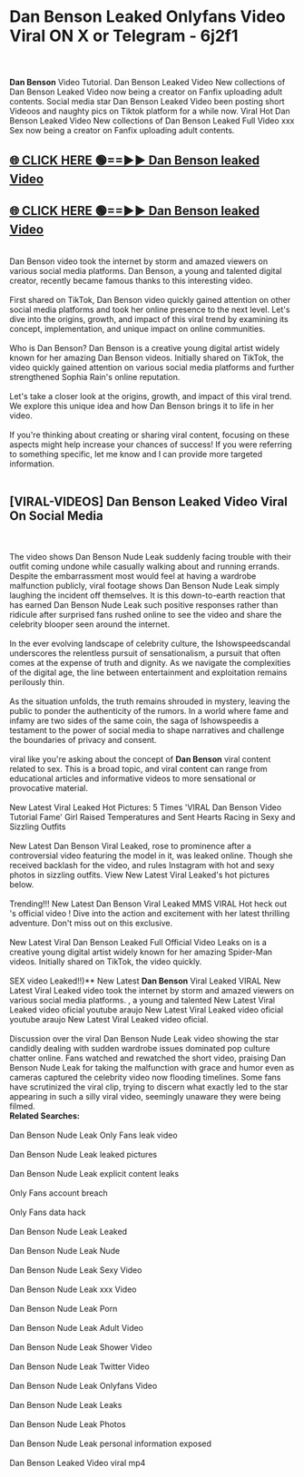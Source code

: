<h1> Dan Benson Leaked Onlyfans Video Viral ON X or Telegram - 6j2f1 </h1>

# 
<br>
<strong>Dan Benson</strong> Video Tutorial. Dan Benson Leaked Video New collections of  Dan Benson Leaked Video now being a creator on Fanfix uploading adult contents. Social media star Dan Benson Leaked Video been posting short Videoos and naughty pics on Tiktok platform for a while now. Viral Hot Dan Benson Leaked Video New collections of Dan Benson Leaked Full Video xxx Sex now being a creator on Fanfix uploading adult contents.
<br>

## [🌐 CLICK HERE 🟢==►► Dan Benson leaked Video ](https://onlyclips.site?title=Dan_Benson&ref=git)


## [🌐 CLICK HERE 🟢==►► Dan Benson leaked Video ](https://onlyclips.site?title=Dan_Benson&ref=git)

<br>
Dan Benson video took the internet by storm and amazed viewers on various social media platforms. Dan Benson, a young and talented digital creator, recently became famous thanks to this interesting video.
<br><br>
First shared on TikTok, Dan Benson video quickly gained attention on other social media platforms and took her online presence to the next level. Let's dive into the origins, growth, and impact of this viral trend by examining its concept, implementation, and unique impact on online communities.
<br><br>
Who is Dan Benson? Dan Benson is a creative young digital artist widely known for her amazing Dan Benson videos. Initially shared on TikTok, the video quickly gained attention on various social media platforms and further strengthened Sophia Rain's online reputation.
<br><br>
Let's take a closer look at the origins, growth, and impact of this viral trend. We explore this unique idea and how Dan Benson brings it to life in her video.
<br><br>
If you're thinking about creating or sharing viral content, focusing on these aspects might help increase your chances of success! If you were referring to something specific, let me know and I can provide more targeted information.
<br><br>
<h2>[VIRAL-VIDEOS] Dan Benson Leaked Video Viral On Social Media</h2>
<br><br>
The video shows Dan Benson Nude Leak suddenly facing trouble with their outfit coming undone while casually walking about and running errands. Despite the embarrassment most would feel at having a wardrobe malfunction publicly, viral footage shows Dan Benson Nude Leak simply laughing the incident off themselves. It is this down-to-earth reaction that has earned Dan Benson Nude Leak such positive responses rather than ridicule after surprised fans rushed online to see the video and share the celebrity blooper seen around the internet.
<br><br>
In the ever evolving landscape of celebrity culture, the Ishowspeedscandal underscores the relentless pursuit of sensationalism, a pursuit that often comes at the expense of truth and dignity. As we navigate the complexities of the digital age, the line between entertainment and exploitation remains perilously thin.
<br><br>
As the situation unfolds, the truth remains shrouded in mystery, leaving the public to ponder the authenticity of the rumors. In a world where fame and infamy are two sides of the same coin, the saga of Ishowspeedis a testament to the power of social media to shape narratives and challenge the boundaries of privacy and consent.
<br><br>
viral like you're asking about the concept of <strong>Dan Benson</strong> viral content related to sex. This is a broad topic, and viral content can range from educational articles and informative videos to more sensational or provocative material.
<br><br>
New Latest Viral Leaked Hot Pictures: 5 Times 'VIRAL Dan Benson Video Tutorial Fame' Girl Raised Temperatures and Sent Hearts Racing in Sexy and Sizzling Outfits
<br><br>
New Latest Dan Benson Viral Leaked, rose to prominence after a controversial video featuring the model in it, was leaked online. Though she received backlash for the video, and rules Instagram with hot and sexy photos in sizzling outfits. View New Latest Viral Leaked's hot pictures below.
<br><br>
Trending!!! New Latest Dan Benson Viral Leaked MMS VIRAL Hot heck out 's official video ! Dive into the action and excitement with her latest thrilling adventure. Don't miss out on this exclusive.
<br><br>
New Latest Viral Dan Benson Leaked Full Official Video Leaks on  is a creative young digital artist widely known for her amazing Spider-Man videos. Initially shared on TikTok, the video quickly.
<br><br>
SEX video Leaked!!)** New Latest <strong>Dan Benson</strong> Viral Leaked VIRAL New Latest Viral Leaked video took the internet by storm and amazed viewers on various social media platforms. , a young and talented New Latest Viral Leaked video oficial youtube araujo New Latest Viral Leaked video oficial youtube araujo New Latest Viral Leaked video oficial.
<br><br>
Discussion over the viral Dan Benson Nude Leak video showing the star candidly dealing with sudden wardrobe issues dominated pop culture chatter online. Fans watched and rewatched the short video, praising Dan Benson Nude Leak for taking the malfunction with grace and humor even as cameras captured the celebrity video now flooding timelines. Some fans have scrutinized the viral clip, trying to discern what exactly led to the star appearing in such a silly viral video, seemingly unaware they were being filmed.
<br>
<strong>Related Searches:</strong>
<br><br>
Dan Benson Nude Leak Only Fans leak video
<br><br>
Dan Benson Nude Leak leaked pictures
<br><br>
Dan Benson Nude Leak explicit content leaks
<br><br>
Only Fans account breach
<br><br>
Only Fans data hack
<br><br>
Dan Benson Nude Leak Leaked
<br><br>
Dan Benson Nude Leak Nude
<br><br>
Dan Benson Nude Leak Sexy Video
<br><br>
Dan Benson Nude Leak xxx Video
<br><br>
Dan Benson Nude Leak Porn
<br><br>
Dan Benson Nude Leak Adult Video
<br><br>
Dan Benson Nude Leak Shower Video
<br><br>
Dan Benson Nude Leak Twitter Video
<br><br>
Dan Benson Nude Leak Onlyfans Video
<br><br>
Dan Benson Nude Leak Leaks
<br><br>
Dan Benson Nude Leak Photos
<br><br>
Dan Benson Nude Leak personal information exposed
<br><br>
Dan Benson Leaked Video viral mp4